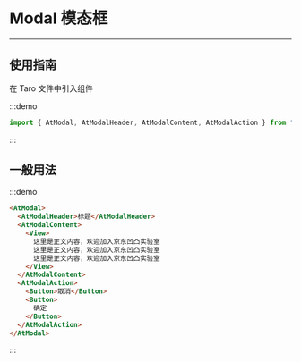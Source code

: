 # Modal 模态框

---

## 使用指南

在 Taro 文件中引入组件

:::demo

```js
import { AtModal, AtModalHeader, AtModalContent, AtModalAction } from "taro-ui"
```

:::

## 一般用法

:::demo

```html
<AtModal>
  <AtModalHeader>标题</AtModalHeader>
  <AtModalContent>
    <View>
      这里是正文内容，欢迎加入京东凹凸实验室
      这里是正文内容，欢迎加入京东凹凸实验室
      这里是正文内容，欢迎加入京东凹凸实验室
    </View>
  </AtModalContent>
  <AtModalAction>
    <Button>取消</Button>
    <Button>
      确定
    </Button>
  </AtModalAction>
</AtModal>
```

:::
